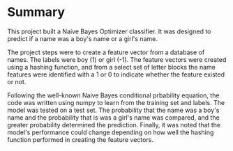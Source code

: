 # Summary

This project built a Naive Bayes Optimizer classifier.  It was designed to predict if a name was a boy's name or a girl's name.  

The project steps were to create a feature vector from a database of names.  The labels were boy (1) or girl (-1).  The feature vectors were created using a hashing function, and from a select set of letter blocks the name features were identified with a 1 or 0 to indicate whether the feature existed or not.

Following the well-known Naive Bayes conditional prbability equation, the code was written using numpy to learn from the training set and labels.  The model was tested on a test set.  The probability that the name was a boy's name and the probability that is was a girl's name was compared, and the greater probability determined the prediction.  Finally, it was noted that the model's performance could change depending on how well the hashing function performed in creating the feature vectors.
